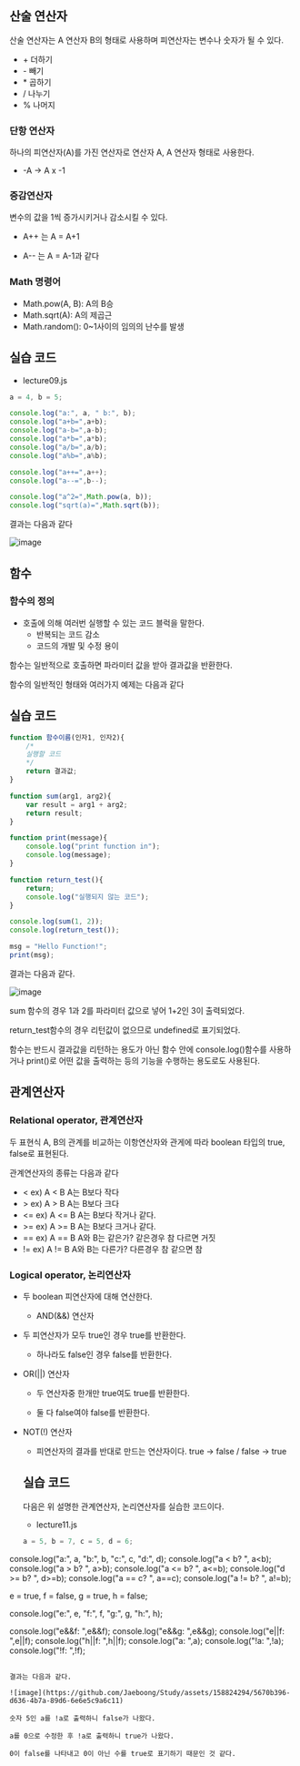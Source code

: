 ## 산술 연산자

산술 연산자는 A 연산자 B의 형태로 사용하며 피연산자는 변수나 숫자가 될 수 있다.

* \+ 더하기
* \- 빼기
* \* 곱하기
* \/ 나누기
* \% 나머지

### 단항 연산자

하나의 피연산자(A)를 가진 연산자로 연산자 A, A 연산자 형태로 사용한다.

- \-A -> A x -1

### 증감연산자

변수의 값을 1씩 증가시키거나 감소시킬 수 있다.

- A++ 는 A = A+1

- A-- 는 A = A-1과 같다


### Math 명령어

- Math.pow(A, B): A의 B승
- Math.sqrt(A): A의 제곱근
- Math.random(): 0~1사이의 임의의 난수를 발생

## 실습 코드

- lecture09.js

```javascript
a = 4, b = 5;

console.log("a:", a, " b:", b);
console.log("a+b=",a+b);
console.log("a-b=",a-b);
console.log("a*b=",a*b);
console.log("a/b=",a/b);
console.log("a%b=",a%b);

console.log("a++=",a++);
console.log("a--=",b--);

console.log("a^2=",Math.pow(a, b));
console.log("sqrt(a)=",Math.sqrt(b));
```

결과는 다음과 같다

![image](https://github.com/Jaeboong/Study/assets/158824294/49eb3c96-0623-440e-9d6f-eb53ded7d4f9)

## 함수

### 함수의 정의
- 호출에 의해 여러번 실행할 수 있는 코드 블럭을 말한다.
  * 반복되는 코드 감소
  * 코드의 개발 및 수정 용이

함수는 일반적으로 호출하면 파라미터 값을 받아 결과값을 반환한다.

함수의 일반적인 형태와 여러가지 예제는 다음과 같다

## 실습 코드

```javascript
function 함수이름(인자1, 인자2){
    /*
    실행할 코드
    */
    return 결과값;
}

function sum(arg1, arg2){
    var result = arg1 + arg2;
    return result;
}

function print(message){
    console.log("print function in");
    console.log(message);
}

function return_test(){
    return;
    console.log("실행되지 않는 코드");
}

console.log(sum(1, 2));
console.log(return_test());

msg = "Hello Function!";
print(msg);
```

결과는 다음과 같다.

![image](https://github.com/Jaeboong/Study/assets/158824294/63b93e6e-49ea-4d29-8bf1-c8601462cb50)


sum 함수의 경우 1과 2를 파라미터 값으로 넣어 1+2인 3이 출력되었다.

return_test함수의 경우 리턴값이 없으므로 undefined로 표기되었다.

함수는 반드시 결과값을 리턴하는 용도가 아닌 함수 안에 console.log()함수를 사용하거나 print()로 어떤 값을 출력하는 등의 기능을 수행하는 용도로도 사용된다.

## 관계연산자

### Relational operator, 관계연산자

두 표현식 A, B의 관계를 비교하는 이항연산자와 관게에 따라 boolean 타입의 true, false로 표현된다.

관계연산자의 종류는 다음과 같다

- <    ex) A < B   A는 B보다 작다
- \>   ex) A > B   A는 B보다 크다
- <=   ex) A <= B  A는 B보다 작거나 같다.
- \>=  ex) A >= B  A는 B보다 크거나 같다.
- ==   ex) A == B  A와 B는 같은가? 같은경우 참 다르면 거짓
- !=   ex) A != B  A와 B는 다른가? 다른경우 참 같으면 참

### Logical operator, 논리연산자

- 두 boolean 피연산자에 대해 연산한다.

  * AND(&&) 연산자

- 두 피연산자가 모두 true인 경우 true를 반환한다.

  * 하나라도 false인 경우 false를 반환한다.

- OR(||) 연산자

  * 두 연산자중 한개만 true여도 true를 반환한다.

  * 둘 다 false여야 false를 반환한다.

- NOT(!) 연산자

  * 피연산자의 결과를 반대로 만드는 연산자이다. true -> false / false -> true
 
  ## 실습 코드

  다음은 위 설명한 관계연산자, 논리연산자를 실습한 코드이다.

  - lecture11.js
 
  ```javascript
  a = 5, b = 7, c = 5, d = 6;

console.log("a:", a, "b:", b, "c:", c, "d:", d);
console.log("a < b? ", a<b);
console.log("a > b? ", a>b);
console.log("a <= b? ", a<=b);
console.log("d >= b? ", d>=b);
console.log("a == c? ", a==c);
console.log("a != b? ", a!=b);

e = true, f = false, g = true, h = false;

console.log("e:", e, "f:", f, "g:", g, "h:", h);

console.log("e&&f: ",e&&f);
console.log("e&&g: ",e&&g);
console.log("e||f: ",e||f);
console.log("h||f: ",h||f);
console.log("a: ",a);
console.log("!a: ",!a);
console.log("!f: ",!f);
```

결과는 다음과 같다.
 
![image](https://github.com/Jaeboong/Study/assets/158824294/5670b396-d636-4b7a-89d6-6e6e5c9a6c11)

숫자 5인 a를 !a로 출력하니 false가 나왔다.

a를 0으로 수정한 후 !a로 출력하니 true가 나왔다.

0이 false를 나타내고 0이 아닌 수를 true로 표기하기 때문인 것 같다.

